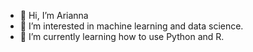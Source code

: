 - 👋 Hi, I’m Arianna
- 👀 I’m interested in machine learning and data science.
- 🌱 I’m currently learning how to use Python and R.

<!---
heyac/heyac is a ✨ special ✨ repository because its `README.md` (this file) appears on your GitHub profile.
You can click the Preview link to take a look at your changes.
--->
